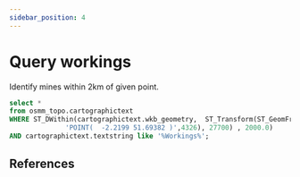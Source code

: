 ```yaml
---
sidebar_position: 4
---
```


# Query workings

Identify mines within 2km of given point.

``` sql
select * 
from osmm_topo.cartographictext 
WHERE ST_DWithin(cartographictext.wkb_geometry,  ST_Transform(ST_GeomFromText(
              'POINT(  -2.2199 51.69382 )',4326), 27700) , 2000.0)
AND cartographictext.textstring like '%Workings%';
```

## References